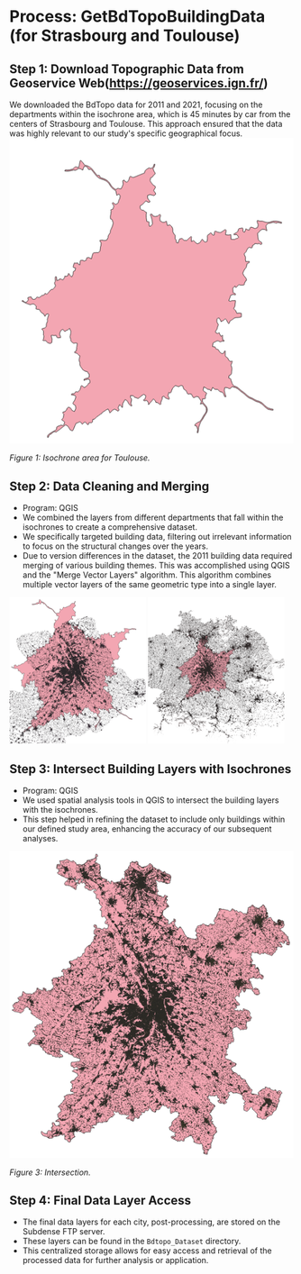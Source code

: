 # Process: GetBdTopoBuildingData (for Strasbourg and Toulouse)

## Step 1: Download Topographic Data from Geoservice Web(https://geoservices.ign.fr/)
We downloaded the BdTopo data for 2011 and 2021, focusing on the departments within the isochrone area, which is 45 minutes by car from the centers of Strasbourg and Toulouse. This approach ensured that the data was highly relevant to our study's specific geographical focus.
![Description de l'image](/img/isochrone_Toulouse.png)

*Figure 1: Isochrone area for Toulouse.*

## Step 2: Data Cleaning and Merging
* Program: QGIS
* We combined the layers from different departments that fall within the isochrones to create a comprehensive dataset.
* We specifically targeted building data, filtering out irrelevant information to focus on the structural changes over the years.
* Due to version differences in the dataset, the 2011 building data required merging of various building themes. This was accomplished using QGIS and the "Merge Vector Layers" algorithm. This algorithm combines multiple vector layers of the same geometric type into a single layer.

<p float="left">
  <img src="/img/buildingFusion.png" width="48%" />
  <img src="/img/buildingIntersection.png" width="48%" /> 
</p>



## Step 3: Intersect Building Layers with Isochrones
* Program: QGIS
* We used spatial analysis tools in QGIS to intersect the building layers with the isochrones.
* This step helped in refining the dataset to include only buildings within our defined study area, enhancing the accuracy of our subsequent analyses.

![Description de l'image](/img/BuildingIntersectWithIsochrone.png)

*Figure 3: Intersection.*

## Step 4: Final Data Layer Access
* The final data layers for each city, post-processing, are stored on the Subdense FTP server.
* These layers can be found in the `Bdtopo_Dataset` directory.
* This centralized storage allows for easy access and retrieval of the processed data for further analysis or application.
